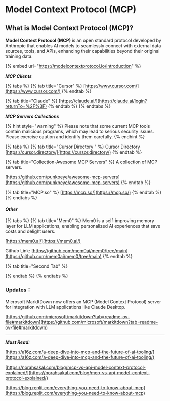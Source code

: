 # Model Context Protocol (MCP)

## What is Model Context Protocol (MCP)?

**Model Context Protocol (MCP)** is an open standard protocol developed by Anthropic that enables AI models to seamlessly connect with external data sources, tools, and APIs, enhancing their capabilities beyond their original training data.

{% embed url="https://modelcontextprotocol.io/introduction" %}

_**MCP Clients**_

{% tabs %}
{% tab title="Cursor" %}
[https://www.cursor.com/](https://www.cursor.com/)
{% endtab %}

{% tab title="Claude" %}
[https://claude.ai/](https://claude.ai/login?returnTo=%2F%3F)
{% endtab %}
{% endtabs %}

_**MCP Servers Collections**_

{% hint style="warning" %}
Please note that some current MCP tools contain malicious programs, which may lead to serious security issues. Please exercise caution and identify them carefully.
{% endhint %}

{% tabs %}
{% tab title="Cursor Directory " %}
Cursor Directory [https://cursor.directory/](https://cursor.directory/)
{% endtab %}

{% tab title="Collection-Awesome MCP Servers" %}
A collection of MCP servers.

[https://github.com/punkpeye/awesome-mcp-servers](https://github.com/punkpeye/awesome-mcp-servers)
{% endtab %}

{% tab title="MCP.so" %}
[https://mcp.so/](https://mcp.so/)
{% endtab %}
{% endtabs %}

#### _Other_

{% tabs %}
{% tab title="Mem0" %}
Mem0 is a self-improving memory layer for LLM applications, enabling personalized AI experiences that save costs and delight users.

[https://mem0.ai/](https://mem0.ai/)

Github Link: [https://github.com/mem0ai/mem0/tree/main](https://github.com/mem0ai/mem0/tree/main)
{% endtab %}

{% tab title="Second Tab" %}

{% endtab %}
{% endtabs %}

### Updates：

Microsoft MarkItDown now offers an MCP (Model Context Protocol) server for integration with LLM applications like Claude Desktop.&#x20;

[https://github.com/microsoft/markitdown?tab=readme-ov-file#markitdown](https://github.com/microsoft/markitdown?tab=readme-ov-file#markitdown)



***

_**Must Read:**_

[https://a16z.com/a-deep-dive-into-mcp-and-the-future-of-ai-tooling/](https://a16z.com/a-deep-dive-into-mcp-and-the-future-of-ai-tooling/)

[https://norahsakal.com/blog/mcp-vs-api-model-context-protocol-explained/](https://norahsakal.com/blog/mcp-vs-api-model-context-protocol-explained/)

[https://blog.replit.com/everything-you-need-to-know-about-mcp](https://blog.replit.com/everything-you-need-to-know-about-mcp)
